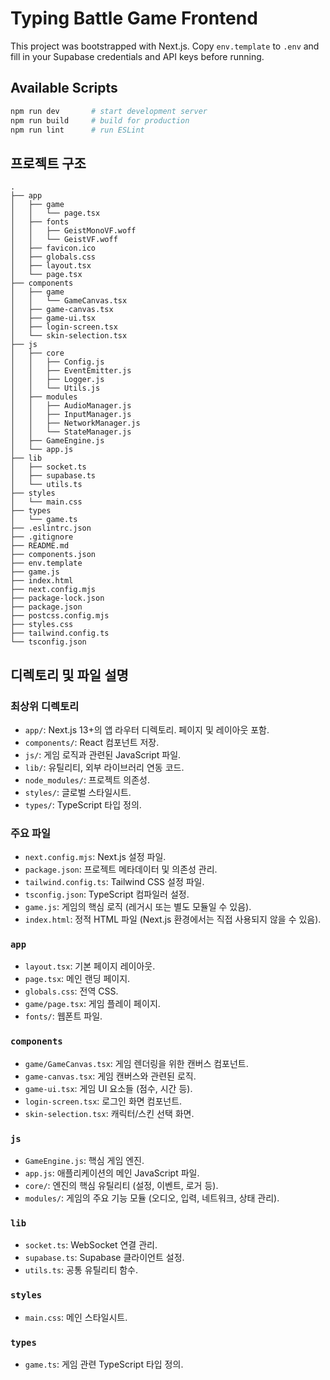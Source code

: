 # Typing Battle Game Frontend

This project was bootstrapped with Next.js. Copy `env.template` to `.env` and fill in your Supabase credentials and API keys before running.

## Available Scripts

```bash
npm run dev       # start development server
npm run build     # build for production
npm run lint      # run ESLint
```

## 프로젝트 구조

```
.
├── app
│   ├── game
│   │   └── page.tsx
│   ├── fonts
│   │   ├── GeistMonoVF.woff
│   │   └── GeistVF.woff
│   ├── favicon.ico
│   ├── globals.css
│   ├── layout.tsx
│   └── page.tsx
├── components
│   ├── game
│   │   └── GameCanvas.tsx
│   ├── game-canvas.tsx
│   ├── game-ui.tsx
│   ├── login-screen.tsx
│   └── skin-selection.tsx
├── js
│   ├── core
│   │   ├── Config.js
│   │   ├── EventEmitter.js
│   │   ├── Logger.js
│   │   └── Utils.js
│   ├── modules
│   │   ├── AudioManager.js
│   │   ├── InputManager.js
│   │   ├── NetworkManager.js
│   │   └── StateManager.js
│   ├── GameEngine.js
│   └── app.js
├── lib
│   ├── socket.ts
│   ├── supabase.ts
│   └── utils.ts
├── styles
│   └── main.css
├── types
│   └── game.ts
├── .eslintrc.json
├── .gitignore
├── README.md
├── components.json
├── env.template
├── game.js
├── index.html
├── next.config.mjs
├── package-lock.json
├── package.json
├── postcss.config.mjs
├── styles.css
├── tailwind.config.ts
└── tsconfig.json
```

## 디렉토리 및 파일 설명

### 최상위 디렉토리

- `app/`: Next.js 13+의 앱 라우터 디렉토리. 페이지 및 레이아웃 포함.
- `components/`: React 컴포넌트 저장.
- `js/`: 게임 로직과 관련된 JavaScript 파일.
- `lib/`: 유틸리티, 외부 라이브러리 연동 코드.
- `node_modules/`: 프로젝트 의존성.
- `styles/`: 글로벌 스타일시트.
- `types/`: TypeScript 타입 정의.

### 주요 파일

- `next.config.mjs`: Next.js 설정 파일.
- `package.json`: 프로젝트 메타데이터 및 의존성 관리.
- `tailwind.config.ts`: Tailwind CSS 설정 파일.
- `tsconfig.json`: TypeScript 컴파일러 설정.
- `game.js`: 게임의 핵심 로직 (레거시 또는 별도 모듈일 수 있음).
- `index.html`: 정적 HTML 파일 (Next.js 환경에서는 직접 사용되지 않을 수 있음).

### `app`

- `layout.tsx`: 기본 페이지 레이아웃.
- `page.tsx`: 메인 랜딩 페이지.
- `globals.css`: 전역 CSS.
- `game/page.tsx`: 게임 플레이 페이지.
- `fonts/`: 웹폰트 파일.

### `components`

- `game/GameCanvas.tsx`: 게임 렌더링을 위한 캔버스 컴포넌트.
- `game-canvas.tsx`: 게임 캔버스와 관련된 로직.
- `game-ui.tsx`: 게임 UI 요소들 (점수, 시간 등).
- `login-screen.tsx`: 로그인 화면 컴포넌트.
- `skin-selection.tsx`: 캐릭터/스킨 선택 화면.

### `js`

- `GameEngine.js`: 핵심 게임 엔진.
- `app.js`: 애플리케이션의 메인 JavaScript 파일.
- `core/`: 엔진의 핵심 유틸리티 (설정, 이벤트, 로거 등).
- `modules/`: 게임의 주요 기능 모듈 (오디오, 입력, 네트워크, 상태 관리).

### `lib`

- `socket.ts`: WebSocket 연결 관리.
- `supabase.ts`: Supabase 클라이언트 설정.
- `utils.ts`: 공통 유틸리티 함수.

### `styles`

- `main.css`: 메인 스타일시트.

### `types`

- `game.ts`: 게임 관련 TypeScript 타입 정의.
